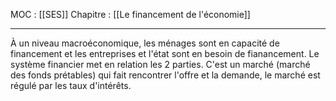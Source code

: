 MOC : [[SES]]
Chapitre : [[Le financement de l'économie]]
***

À un niveau macroéconomique, les ménages sont en capacité de financement et les entreprises et l'état sont en besoin de fianancement.
Le système financier met en relation les 2 parties. 
C'est un marché (marché des fonds prétables) qui fait rencontrer l'offre et la demande, le marché est régulé par les taux d'intérêts.

